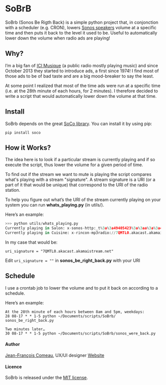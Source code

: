 # SoBrB

SoBrb (Sonos Be Rigth Back) is a simple python project that, in conjonction with a scheduler (e.g. CRON), lowers [Sonos speakers](http://www.sonos.com/system/) volume at a specific time and then puts it back to the level it used to be. Useful to automatically lower down the volume when radio ads are playing!

## Why?

I’m a big fan of [ICI Musique](http://icimusique.ca) (a public radio mostly playing music) and since October 2013 they started to introduce ads, a first since 1974! I find most of those ads to be of bad taste and are a big mood-breaker to say the least.

At some point I realized that most of the time ads were run at a specific time (i.e. at the 28th minute of each hours, for 2 minutes). I therefore decided to write a script that would automatically lower down the volume at that time.

## Install

SoBrb depends on the great [SoCo library](https://github.com/SoCo/SoCo/). You can install it by using pip:

``pip install soco``

## How it Works?

The idea here is to look if a particular stream is currently playing and if so execute the script, thus lower the volume for a given period of time.

To find out if the stream we want to mute is playing the script compares what's playing with a stream "signature". A stream signature is a URI (or a part of it that would be unique) that correspond to the URI of the radio station.

To help you figure out what’s the URI of the stream currently playing on your system you can run  **whats_playing.py** (in utils/).

Here’s an example:
```python
>>> python utils/whats_playing.py
Currently playing in Salon: x-sonos-http:_t%3a%3a49405423%3a%3aa%3a%3a4539012.mp3?sid=11&flags=32
Currently playing in Cuisine: x-rincon-mp3radio://7QMTL0.akacast.akamaistream.net/7/445/177407/v1/rc.akacast.akamaistream.net/7QMTL0
```

In my case that would be:

``uri_signature = "7QMTL0.akacast.akamaistream.net"``

Edit ``uri_signature = ""`` in **sonos_be_right_back.py** with your URI

## Schedule

I use a crontab job to lower the volume and to put it back on according to a schedule.

Here’s an example:
````
At the 28th minute of each hours between 8am and 5pm, weekdays:
28 08-17 * * 1-5 python ~/Documents/scripts/SoBrb/
sonos_be_right_back.py

Two minutes later…
30 08-17 * * 1-5 python ~/Documents/scripts/SoBrb/sonos_were_back.py
````

#### Author

[Jean-François Comeau](http://twitter.com/jfcomeau), UX/UI designer
[Website](http://jfcomeau.design)

#### Licence

SoBrb is released under the [MIT license](http://www.opensource.org/licenses/mit-license.php).
